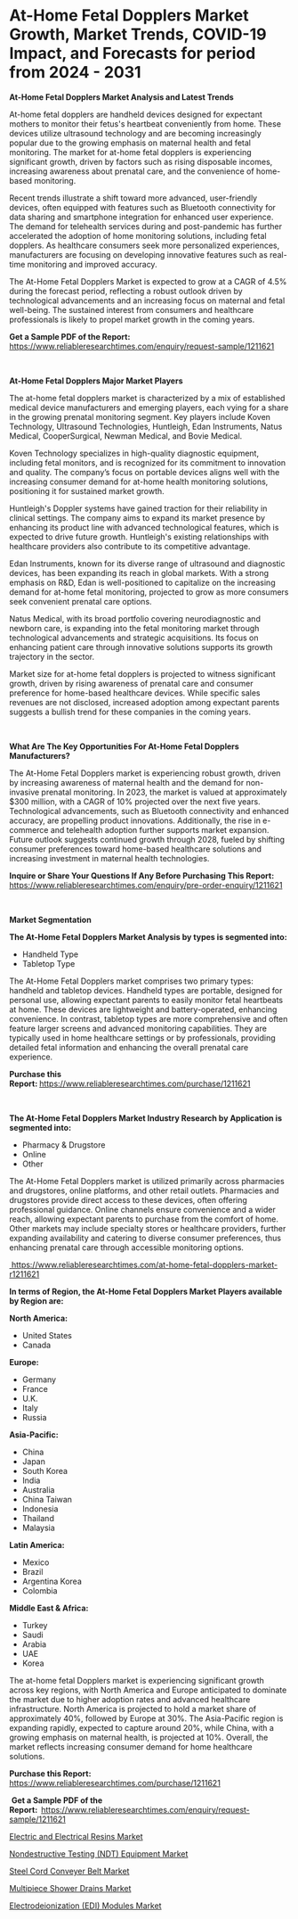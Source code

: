 <p><h1>At-Home Fetal Dopplers Market Growth, Market Trends, COVID-19 Impact, and Forecasts for period from 2024 - 2031</h1></p><p><strong>At-Home Fetal Dopplers Market Analysis and Latest Trends</strong></p>
<p><p>At-home fetal dopplers are handheld devices designed for expectant mothers to monitor their fetus's heartbeat conveniently from home. These devices utilize ultrasound technology and are becoming increasingly popular due to the growing emphasis on maternal health and fetal monitoring. The market for at-home fetal dopplers is experiencing significant growth, driven by factors such as rising disposable incomes, increasing awareness about prenatal care, and the convenience of home-based monitoring.</p><p>Recent trends illustrate a shift toward more advanced, user-friendly devices, often equipped with features such as Bluetooth connectivity for data sharing and smartphone integration for enhanced user experience. The demand for telehealth services during and post-pandemic has further accelerated the adoption of home monitoring solutions, including fetal dopplers. As healthcare consumers seek more personalized experiences, manufacturers are focusing on developing innovative features such as real-time monitoring and improved accuracy.</p><p>The At-Home Fetal Dopplers Market is expected to grow at a CAGR of 4.5% during the forecast period, reflecting a robust outlook driven by technological advancements and an increasing focus on maternal and fetal well-being. The sustained interest from consumers and healthcare professionals is likely to propel market growth in the coming years.</p></p>
<p><strong>Get a Sample PDF of the Report:&nbsp;</strong> <a href="https://www.reliableresearchtimes.com/enquiry/request-sample/1211621?utm_campaign=1424&utm_medium=2&utm_source=Github&utm_content=ia&utm_term=12102024&utm_id=at-home-fetal-dopplers">https://www.reliableresearchtimes.com/enquiry/request-sample/1211621</a></p>
<p>&nbsp;</p>
<p><strong>At-Home Fetal Dopplers Major Market Players</strong></p>
<p><p>The at-home fetal dopplers market is characterized by a mix of established medical device manufacturers and emerging players, each vying for a share in the growing prenatal monitoring segment. Key players include Koven Technology, Ultrasound Technologies, Huntleigh, Edan Instruments, Natus Medical, CooperSurgical, Newman Medical, and Bovie Medical.</p><p>Koven Technology specializes in high-quality diagnostic equipment, including fetal monitors, and is recognized for its commitment to innovation and quality. The company’s focus on portable devices aligns well with the increasing consumer demand for at-home health monitoring solutions, positioning it for sustained market growth.</p><p>Huntleigh's Doppler systems have gained traction for their reliability in clinical settings. The company aims to expand its market presence by enhancing its product line with advanced technological features, which is expected to drive future growth. Huntleigh's existing relationships with healthcare providers also contribute to its competitive advantage.</p><p>Edan Instruments, known for its diverse range of ultrasound and diagnostic devices, has been expanding its reach in global markets. With a strong emphasis on R&D, Edan is well-positioned to capitalize on the increasing demand for at-home fetal monitoring, projected to grow as more consumers seek convenient prenatal care options.</p><p>Natus Medical, with its broad portfolio covering neurodiagnostic and newborn care, is expanding into the fetal monitoring market through technological advancements and strategic acquisitions. Its focus on enhancing patient care through innovative solutions supports its growth trajectory in the sector.</p><p>Market size for at-home fetal dopplers is projected to witness significant growth, driven by rising awareness of prenatal care and consumer preference for home-based healthcare devices. While specific sales revenues are not disclosed, increased adoption among expectant parents suggests a bullish trend for these companies in the coming years.</p></p>
<p>&nbsp;</p>
<p><strong>What Are The Key Opportunities For At-Home Fetal Dopplers Manufacturers?</strong></p>
<p><p>The At-Home Fetal Dopplers market is experiencing robust growth, driven by increasing awareness of maternal health and the demand for non-invasive prenatal monitoring. In 2023, the market is valued at approximately $300 million, with a CAGR of 10% projected over the next five years. Technological advancements, such as Bluetooth connectivity and enhanced accuracy, are propelling product innovations. Additionally, the rise in e-commerce and telehealth adoption further supports market expansion. Future outlook suggests continued growth through 2028, fueled by shifting consumer preferences toward home-based healthcare solutions and increasing investment in maternal health technologies.</p></p>
<p><strong>Inquire or Share Your Questions If Any Before Purchasing This Report:</strong> <a href="https://www.reliableresearchtimes.com/enquiry/pre-order-enquiry/1211621?utm_campaign=1424&utm_medium=2&utm_source=Github&utm_content=ia&utm_term=12102024&utm_id=at-home-fetal-dopplers">https://www.reliableresearchtimes.com/enquiry/pre-order-enquiry/1211621</a></p>
<p>&nbsp;</p>
<p><strong>Market Segmentation</strong></p>
<p><strong>The At-Home Fetal Dopplers Market Analysis by types is segmented into:</strong></p>
<p><ul><li>Handheld Type</li><li>Tabletop Type</li></ul></p>
<p><p>The At-Home Fetal Dopplers market comprises two primary types: handheld and tabletop devices. Handheld types are portable, designed for personal use, allowing expectant parents to easily monitor fetal heartbeats at home. These devices are lightweight and battery-operated, enhancing convenience. In contrast, tabletop types are more comprehensive and often feature larger screens and advanced monitoring capabilities. They are typically used in home healthcare settings or by professionals, providing detailed fetal information and enhancing the overall prenatal care experience.</p></p>
<p><strong>Purchase this Report:&nbsp;</strong><a href="https://www.reliableresearchtimes.com/purchase/1211621?utm_campaign=1424&utm_medium=2&utm_source=Github&utm_content=ia&utm_term=12102024&utm_id=at-home-fetal-dopplers">https://www.reliableresearchtimes.com/purchase/1211621</a></p>
<p>&nbsp;</p>
<p><strong>The At-Home Fetal Dopplers Market Industry Research by Application is segmented into:</strong></p>
<p><ul><li>Pharmacy & Drugstore</li><li>Online</li><li>Other</li></ul></p>
<p><p>The At-Home Fetal Dopplers market is utilized primarily across pharmacies and drugstores, online platforms, and other retail outlets. Pharmacies and drugstores provide direct access to these devices, often offering professional guidance. Online channels ensure convenience and a wider reach, allowing expectant parents to purchase from the comfort of home. Other markets may include specialty stores or healthcare providers, further expanding availability and catering to diverse consumer preferences, thus enhancing prenatal care through accessible monitoring options.</p></p>
<p><a href="https://www.reliableresearchtimes.com/at-home-fetal-dopplers-market-r1211621?utm_campaign=1424&utm_medium=2&utm_source=Github&utm_content=ia&utm_term=12102024&utm_id=at-home-fetal-dopplers">&nbsp;https://www.reliableresearchtimes.com/at-home-fetal-dopplers-market-r1211621</a></p>
<p><strong>In terms of Region, the At-Home Fetal Dopplers Market Players available by Region are:</strong></p>
<p>
    <p> <strong> North America: </strong>
        <ul>
            <li>United States</li>
            <li>Canada</li>
        </ul>
        </p> 
    <p> <strong> Europe: </strong>
        <ul>
            <li>Germany</li>
            <li>France</li>
            <li>U.K.</li>
            <li>Italy</li>
            <li>Russia</li>
        </ul>
        </p> 
    <p> <strong> Asia-Pacific: </strong>
        <ul>
            <li>China</li>
            <li>Japan</li>
            <li>South Korea</li>
            <li>India</li>
            <li>Australia</li>
            <li>China Taiwan</li>
            <li>Indonesia</li>
            <li>Thailand</li>
            <li>Malaysia</li>
        </ul>
        </p> 
    <p> <strong> Latin America: </strong>
        <ul>
            <li>Mexico</li>
            <li>Brazil</li>
            <li>Argentina Korea</li>
            <li>Colombia</li>
        </ul>
        </p> 
    <p> <strong> Middle East & Africa: </strong>
        <ul>
            <li>Turkey</li>
            <li>Saudi</li>
            <li>Arabia</li>
            <li>UAE</li>
            <li>Korea</li>
        </ul>
    </p>
    </p>
<p><p>The at-home fetal Dopplers market is experiencing significant growth across key regions, with North America and Europe anticipated to dominate the market due to higher adoption rates and advanced healthcare infrastructure. North America is projected to hold a market share of approximately 40%, followed by Europe at 30%. The Asia-Pacific region is expanding rapidly, expected to capture around 20%, while China, with a growing emphasis on maternal health, is projected at 10%. Overall, the market reflects increasing consumer demand for home healthcare solutions.</p></p>
<p><strong>Purchase this Report: </strong><a href="https://www.reliableresearchtimes.com/purchase/1211621?utm_campaign=1424&utm_medium=2&utm_source=Github&utm_content=ia&utm_term=12102024&utm_id=at-home-fetal-dopplers">https://www.reliableresearchtimes.com/purchase/1211621</a></p>
<p>&nbsp;<strong>Get a Sample PDF of the Report:&nbsp;&nbsp;</strong><a href="https://www.reliableresearchtimes.com/enquiry/request-sample/1211621?utm_campaign=1424&utm_medium=2&utm_source=Github&utm_content=ia&utm_term=12102024&utm_id=at-home-fetal-dopplers">https://www.reliableresearchtimes.com/enquiry/request-sample/1211621</a></p>
<p><strong></strong></p>
<p><p><a href="https://www.linkedin.com/pulse/global-electric-electrical-resins-market-size-trends-analysis-hfgfe?utm_campaign=1424&utm_medium=2&utm_source=Github&utm_content=ia&utm_term=12102024&utm_id=at-home-fetal-dopplers">Electric and Electrical Resins Market</a></p><p><a href="https://www.linkedin.com/pulse/nondestructive-testing-ndt-equipment-market-research-report-ddlkc?utm_campaign=1424&utm_medium=2&utm_source=Github&utm_content=ia&utm_term=12102024&utm_id=at-home-fetal-dopplers">Nondestructive Testing (NDT) Equipment Market</a></p><p><a href="https://www.linkedin.com/pulse/steel-cord-conveyer-belt-industry-sector-new-technologies-market-wsnse?utm_campaign=1424&utm_medium=2&utm_source=Github&utm_content=ia&utm_term=12102024&utm_id=at-home-fetal-dopplers">Steel Cord Conveyer Belt Market</a></p><p><a href="https://github.com/SamiaHussain82/Market-Research-Report-List-1/blob/main/multipiece-shower-drains-market.md?utm_campaign=1424&utm_medium=2&utm_source=Github&utm_content=ia&utm_term=12102024&utm_id=at-home-fetal-dopplers">Multipiece Shower Drains Market</a></p><p><a href="https://www.linkedin.com/pulse/market-forecasting-change-global-electrodeionization-edi-a7ruc?utm_campaign=1424&utm_medium=2&utm_source=Github&utm_content=ia&utm_term=12102024&utm_id=at-home-fetal-dopplers">Electrodeionization (EDI) Modules Market</a></p></p>